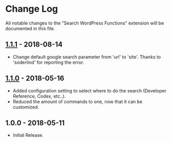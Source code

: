 # Change Log

All notable changes to the "Search WordPress Functions" extension will be documented in this file.

## [1.1.1] - 2018-08-14

- Change default google search parameter from 'url' to 'site'. Thanks to 'soderlind' for reporting the error.

## [1.1.0] - 2018-05-16

- Added configuration setting to select where to do the search (Developer Reference, Codex, etc..).
- Reduced the amount of commands to one, now that it can be customized.

## 1.0.0 - 2018-05-11

- Initial Release.

[1.1.1]: https://github.com/yogensia/VSCodeSearchWPDocs/compare/v1.1.0...v1.1.1
[1.1.0]: https://github.com/yogensia/VSCodeSearchWPDocs/compare/v1.0.0...v1.1.0